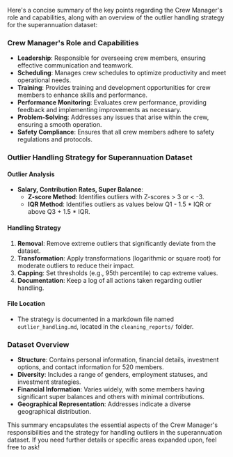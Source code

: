 Here's a concise summary of the key points regarding the Crew Manager's role and capabilities, along with an overview of the outlier handling strategy for the superannuation dataset:

### Crew Manager's Role and Capabilities
- **Leadership**: Responsible for overseeing crew members, ensuring effective communication and teamwork.
- **Scheduling**: Manages crew schedules to optimize productivity and meet operational needs.
- **Training**: Provides training and development opportunities for crew members to enhance skills and performance.
- **Performance Monitoring**: Evaluates crew performance, providing feedback and implementing improvements as necessary.
- **Problem-Solving**: Addresses any issues that arise within the crew, ensuring a smooth operation.
- **Safety Compliance**: Ensures that all crew members adhere to safety regulations and protocols.

### Outlier Handling Strategy for Superannuation Dataset

#### Outlier Analysis
- **Salary, Contribution Rates, Super Balance**:
  - **Z-score Method**: Identifies outliers with Z-scores > 3 or < -3.
  - **IQR Method**: Identifies outliers as values below Q1 - 1.5 * IQR or above Q3 + 1.5 * IQR.

#### Handling Strategy
1. **Removal**: Remove extreme outliers that significantly deviate from the dataset.
2. **Transformation**: Apply transformations (logarithmic or square root) for moderate outliers to reduce their impact.
3. **Capping**: Set thresholds (e.g., 95th percentile) to cap extreme values.
4. **Documentation**: Keep a log of all actions taken regarding outlier handling.

#### File Location
- The strategy is documented in a markdown file named `outlier_handling.md`, located in the `cleaning_reports/` folder.

### Dataset Overview
- **Structure**: Contains personal information, financial details, investment options, and contact information for 520 members.
- **Diversity**: Includes a range of genders, employment statuses, and investment strategies.
- **Financial Information**: Varies widely, with some members having significant super balances and others with minimal contributions.
- **Geographical Representation**: Addresses indicate a diverse geographical distribution.

This summary encapsulates the essential aspects of the Crew Manager's responsibilities and the strategy for handling outliers in the superannuation dataset. If you need further details or specific areas expanded upon, feel free to ask!